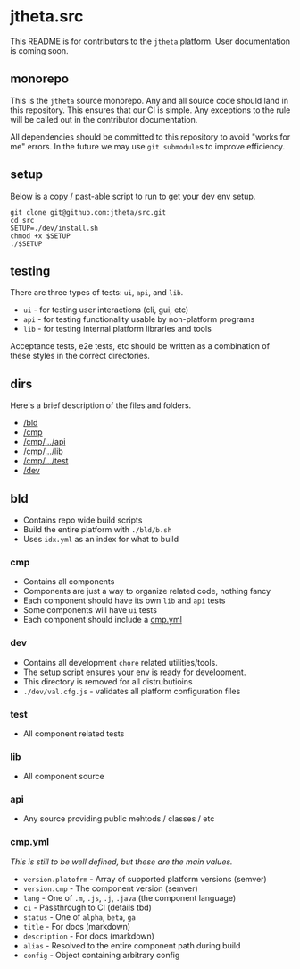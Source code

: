 # jtheta.src

This README is for contributors to the `jtheta` platform. User documentation is coming soon.

## monorepo

This is the `jtheta` source monorepo. Any and all source code should land in this repository.
This ensures that our CI is simple. Any exceptions to the rule will be called out in the contributor documentation.

All dependencies should be committed to this repository to avoid "works for me" errors. In the
future we may use `git submodule`s to improve efficiency.

## setup

Below is a copy / past-able script to run to get your dev env setup.

```
git clone git@github.com:jtheta/src.git
cd src
SETUP=./dev/install.sh
chmod +x $SETUP
./$SETUP
```

## testing

There are three types of tests: `ui`, `api`, and `lib`.

 - `ui` - for testing user interactions (cli, gui, etc)
 - `api` - for testing functionality usable by non-platform programs 
 - `lib` - for testing internal platform libraries and tools

Acceptance tests, e2e tests, etc should be written as a combination of these styles in the correct directories.

## dirs

Here's a brief description of the files and folders.

- [/bld](#bld)
- [/cmp](#cmp)
- [/cmp/.../api](#api)
- [/cmp/.../lib](#lib)
- [/cmp/.../test](#test)
- [/dev](#velox-ui)

## bld

 - Contains repo wide build scripts
 - Build the entire platform with `./bld/b.sh`
 - Uses `idx.yml` as an index for what to build

### cmp

 - Contains all components
 - Components are just a way to organize related code, nothing fancy
 - Each component should have its own `lib` and `api` tests
 - Some components will have `ui` tests
 - Each component should include a [cmp.yml](#cmp.yml)

### dev

 - Contains all development `chore` related utilities/tools.
 - The [setup script](#setup) ensures your env is ready for development.
 - This directory is removed for all distrubutioins
 - `./dev/val.cfg.js` - validates all platform configuration files

### test

 - All component related tests

### lib

 - All component source

### api

 - Any source providing public mehtods / classes / etc

### cmp.yml

*This is still to be well defined, but these are the main values.*

 - `version.platofrm` - Array of supported platform versions (semver)
 - `version.cmp` - The component version (semver)
 - `lang` - One of `.m`, `.js`, `.j`, `.java` (the component language)
 - `ci` - Passthrough to CI (details tbd)
 - `status` - One of `alpha`, `beta`, `ga`
 - `title` - For docs (markdown)
 - `description` - For docs (markdown)
 - `alias` - Resolved to the entire component path during build
 - `config` - Object containing arbitrary config